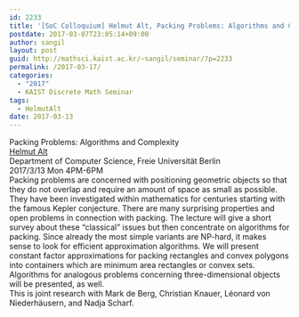 ```yaml
---
id: 2233
title: '[SoC Colloquium] Helmut Alt, Packing Problems: Algorithms and Complexity'
postdate: 2017-03-07T23:05:14+09:00
author: sangil
layout: post
guid: http://mathsci.kaist.ac.kr/~sangil/seminar/?p=2233
permalink: /2017-03-17/
categories:
  - "2017"
  - KAIST Discrete Math Seminar
tags:
  - HelmutAlt
date: 2017-03-13
---
```

<div class="talk">
  Packing Problems: Algorithms and Complexity
</div>

<div class="speaker">
  <a href="http://www.mi.fu-berlin.de/inf/groups/ag-ti/members/professoren/Alt_Helmut.html">Helmut Alt</a><br /> Department of Computer Science, Freie Universität Berlin
</div>

<div class="date">
  2017/3/13 Mon 4PM-6PM
</div>

<div class="abstract">
  Packing problems are concerned with positioning geometric objects so that they do not overlap and require an amount of space as small as possible. They have been investigated within mathematics for centuries starting with the famous Kepler conjecture. There are many surprising properties and open problems in connection with packing. The lecture will give a short survey about these &#8220;classical&#8221; issues but then concentrate on algorithms for packing. Since already the most simple variants are NP-hard, it makes sense to look for efficient approximation algorithms. We will present constant factor approximations for packing rectangles and convex polygons into containers which are minimum area rectangles or convex sets. Algorithms for analogous problems concerning three-dimensional objects will be presented, as well.<br /> This is joint research with Mark de Berg, Christian Knauer, Léonard von Niederhäusern, and Nadja Scharf.
</div>